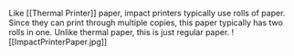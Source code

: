 Like [[Thermal Printer]] paper, impact printers typically use rolls of paper. Since they can print through multiple copies, this paper typically has two rolls in one.
Unlike thermal paper, this is just regular paper.
![[ImpactPrinterPaper.jpg]]
